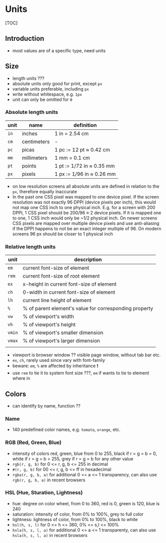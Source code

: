 # Units

[TOC]



## Introduction

<!-- ToDo: finish, see css-units-->

- most values are of a specific type, need units



## Size

<!-- ToDo: check -->

- length units ???
- absolute units only good for print, except `px`
- variable units preferable, including `px`
- write without whitespace, e.g. `1px`
- unit can only be omitted for `0`

### Absolute length units

<!-- ToDo: check -->

| unit | name | definition |
| - | - | - |
| `in` | inches | 1 in = 2.54 cm |
| `cm` | centimeters | - |
| `pc` | picas | 1 pc := 12 pt ≈ 0.42 cm |
| `mm` | millimeters | 1 mm = 0.1 cm |
| `pt` | points | 1 pt := 1/72 in ≈ 0.35 mm |
| `px` | pixels | 1 px := 1/96 in ≈ 0.26 mm |

- on low resolution screens all absolute units are defined in relation to the `px`, therefore equally inaccurate
- In the past one CSS pixel was mapped to one device pixel. If the screen resolution was not exactly 96 DPPI (device pixels per inch), this would not map one CSS inch to one physical inch. E.g. for a screen with 200 DPPI, 1 CSS pixel should be 200/96 ≈ 2 device pixels. If it is mapped one to one, 1 CSS inch would only be ~1/2 physical inch. On newer screens CSS pixels are mapped over multiple device pixels and use anti-aliasing if the DPPI happens to not be an exact integer multiple of 96. On modern screens 96 px should be closer to 1 physical inch

### Relative length units

<!-- ToDo: check -->

| unit | description |
| - | - |
| `em` | current font-size of element |
| `rem` | current font-size of root element |
| `ex` | x-height in current font-size of element |
| `ch` | 0-width in current font-size of element |
| `lh` | current line height of element |
| `%` | % of parent element's value for corresponding property |
| `vw` | % of viewport's width |
| `vh` | % of viewport's height |
| `vmin` | % of viewport's smaller dimension |
| `vmax` | % of viewport's larger dimension |
|  |  |

- viewport is browser window ?? visible page window, without tab bar etc.
- `ex`, `ch`, rarely used since vary with font-family
- beware: `em`, `%` are affected by inheritance ❗️
- use `rem` to tie it to system font size ???, `em` if wants to tie to element where in



## Colors

<!-- ToDo: check -->

- can identify by name, function ??

### Name

- 140 predefined color names, e.g. `tomato`, `orange`, etc.

### RGB (Red, Green, Blue)

- intensity of colors red, green, blue from 0 to 255, black if r = g = b = 0, white if r = g = b = 255, grey if r = g = b for any other value
- `rgb(r, g, b)` for 0 <= r, g, b <= 255 in decimal
- `#(r, g, b)` for 00 <= r, g, b <= ff in hexadecimal
- `rgba(r, g, b, a)` for additional 0 <= a <= 1 transparency, can also use `rgb(r, g, b, a)` in recent browsers

### HSL (Hue, Sturation, Lightness)

- hue: degree on color wheel, from 0 to 360, red is 0, green is 120, blue is 240
- saturation: intensity of color, from 0% to 100%, grey to full color
- lightness: lightness of color, from 0% to 100%, black to white
- `hsl(h, s, l)` for 0 <= h <= 360, 0% <= s,l <= 100%
- `hsla(h, s, l, a)` for additional 0 <= a <= 1 transparenty, can also use `hsla(h, s, l, a)` in recent browsers

